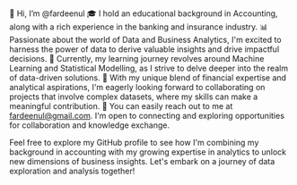  👋 Hi, I’m @fardeenul
 🎓 I hold an educational background in Accounting, along with a rich experience in the banking and insurance industry.
 📊 Passionate about the world of Data and Business Analytics, I'm excited to harness the power of data to derive valuable insights and drive impactful decisions.
 🌱 Currently, my learning journey revolves around Machine Learning and Statistical Modelling, as I strive to delve deeper into the realm of data-driven solutions.
 💼 With my unique blend of financial expertise and analytical aspirations, I'm eagerly looking forward to collaborating on projects that involve complex datasets, where my skills can make a meaningful contribution.
 📧 You can easily reach out to me at fardeenul@gmail.com. I'm open to connecting and exploring opportunities for collaboration and knowledge exchange.

Feel free to explore my GitHub profile to see how I'm combining my background in accounting with my growing expertise in analytics to unlock new dimensions of business insights. Let's embark on a journey of data exploration and analysis together!

<!---
fardeenul/fardeenul is a ✨ special ✨ repository because its `README.md` (this file) appears on your GitHub profile.
You can click the Preview link to take a look at your changes.
--->
